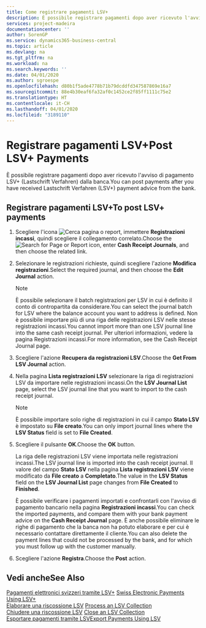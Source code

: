 ```yaml
---
title: Come registrare pagamenti LSV+
description: È possibile registrare pagamenti dopo aver ricevuto l'avviso di pagamento LSV+ (Lastschrift Verfahren) dalla banca.
services: project-madeira
documentationcenter: ''
author: SorenGP
ms.service: dynamics365-business-central
ms.topic: article
ms.devlang: na
ms.tgt_pltfrm: na
ms.workload: na
ms.search.keywords: ''
ms.date: 04/01/2020
ms.author: sgroespe
ms.openlocfilehash: d80b1f5ade4778b71b79dcddfd347587869e16a7
ms.sourcegitcommit: 88e4b30eaf6fa32af0c1452ce2f85ff1111c75e2
ms.translationtype: HT
ms.contentlocale: it-CH
ms.lasthandoff: 04/01/2020
ms.locfileid: "3189110"
---
```

# <a name="post-lsv-payments"></a><span data-ttu-id="b4e7f-103">Registrare pagamenti LSV+</span><span class="sxs-lookup"><span data-stu-id="b4e7f-103">Post LSV+ Payments</span></span>
<span data-ttu-id="b4e7f-104">È possibile registrare pagamenti dopo aver ricevuto l'avviso di pagamento LSV+ (Lastschrift Verfahren) dalla banca.</span><span class="sxs-lookup"><span data-stu-id="b4e7f-104">You can post payments after you have received Lastschrift Verfahren (LSV+) payment advice from the bank.</span></span>  

## <a name="to-post-lsv-payments"></a><span data-ttu-id="b4e7f-105">Registrare pagamenti LSV+</span><span class="sxs-lookup"><span data-stu-id="b4e7f-105">To post LSV+ payments</span></span>  

1.  <span data-ttu-id="b4e7f-106">Scegliere l'icona ![Cerca pagina o report](../../media/ui-search/search_small.png "Icona della funzionalità Cerca pagina o report"), immettere **Registrazioni incassi**, quindi scegliere il collegamento correlato.</span><span class="sxs-lookup"><span data-stu-id="b4e7f-106">Choose the ![Search for Page or Report](../../media/ui-search/search_small.png "Search for Page or Report icon") icon, enter **Cash Receipt Journals**, and then choose the related link.</span></span>  
2.  <span data-ttu-id="b4e7f-107">Selezionare le registrazioni richieste, quindi scegliere l'azione **Modifica registrazioni**.</span><span class="sxs-lookup"><span data-stu-id="b4e7f-107">Select the required journal, and then choose the **Edit Journal** action.</span></span>  

    > [!NOTE]  
    >  <span data-ttu-id="b4e7f-108">È possibile selezionare il batch registrazioni per LSV in cui è definito il conto di contropartita da considerare.</span><span class="sxs-lookup"><span data-stu-id="b4e7f-108">You can select the journal batch for LSV where the balance account you want to address is defined.</span></span> <span data-ttu-id="b4e7f-109">Non è possibile importare più di una riga delle registrazioni LSV nelle stesse registrazioni incassi.</span><span class="sxs-lookup"><span data-stu-id="b4e7f-109">You cannot import more than one LSV journal line into the same cash receipt journal.</span></span> <span data-ttu-id="b4e7f-110">Per ulteriori informazioni, vedere la pagina Registrazioni incassi.</span><span class="sxs-lookup"><span data-stu-id="b4e7f-110">For more information, see the Cash Receipt Journal page.</span></span>  

3.  <span data-ttu-id="b4e7f-111">Scegliere l'azione **Recupera da registrazioni LSV**.</span><span class="sxs-lookup"><span data-stu-id="b4e7f-111">Choose the **Get From LSV Journal** action.</span></span>  
4.  <span data-ttu-id="b4e7f-112">Nella pagina **Lista registrazioni LSV** selezionare la riga di registrazioni LSV da importare nelle registrazioni incassi.</span><span class="sxs-lookup"><span data-stu-id="b4e7f-112">On the **LSV Journal List** page, select the LSV journal line that you want to import to the cash receipt journal.</span></span>  

    > [!NOTE]  
    >  <span data-ttu-id="b4e7f-113">È possibile importare solo righe di registrazioni in cui il campo **Stato LSV** è impostato su **File creato**.</span><span class="sxs-lookup"><span data-stu-id="b4e7f-113">You can only import journal lines where the **LSV Status** field is set to **File Created**.</span></span>  

5.  <span data-ttu-id="b4e7f-114">Scegliere il pulsante **OK**.</span><span class="sxs-lookup"><span data-stu-id="b4e7f-114">Choose the **OK** button.</span></span>  

    <span data-ttu-id="b4e7f-115">La riga delle registrazioni LSV viene importata nelle registrazioni incassi.</span><span class="sxs-lookup"><span data-stu-id="b4e7f-115">The LSV journal line is imported into the cash receipt journal.</span></span> <span data-ttu-id="b4e7f-116">Il valore del campo **Stato LSV** nella pagina **Lista registrazioni LSV** viene modificato da **File creato** a **Completato**.</span><span class="sxs-lookup"><span data-stu-id="b4e7f-116">The value in the **LSV Status** field on the **LSV Journal List** page changes from **File Created** to **Finished**.</span></span>  

    <span data-ttu-id="b4e7f-117">È possibile verificare i pagamenti importati e confrontarli con l'avviso di pagamento bancario nella pagina **Registrazioni incassi**.</span><span class="sxs-lookup"><span data-stu-id="b4e7f-117">You can check the imported payments, and compare them with your bank payment advice on the **Cash Receipt Journal** page.</span></span> <span data-ttu-id="b4e7f-118">È anche possibile eliminare le righe di pagamento che la banca non ha potuto elaborare e per cui è necessario contattare direttamente il cliente.</span><span class="sxs-lookup"><span data-stu-id="b4e7f-118">You can also delete the payment lines that could not be processed by the bank, and for which you must follow up with the customer manually.</span></span>  

6.  <span data-ttu-id="b4e7f-119">Scegliere l'azione **Registra**.</span><span class="sxs-lookup"><span data-stu-id="b4e7f-119">Choose the **Post** action.</span></span>  

## <a name="see-also"></a><span data-ttu-id="b4e7f-120">Vedi anche</span><span class="sxs-lookup"><span data-stu-id="b4e7f-120">See Also</span></span>  
 <span data-ttu-id="b4e7f-121">[Pagamenti elettronici svizzeri tramite LSV+](swiss-electronic-payments-using-lsv-.md) </span><span class="sxs-lookup"><span data-stu-id="b4e7f-121">[Swiss Electronic Payments Using LSV+](swiss-electronic-payments-using-lsv-.md) </span></span>  
 <span data-ttu-id="b4e7f-122">[Elaborare una riscossione LSV](how-to-process-an-lsv-collection.md) </span><span class="sxs-lookup"><span data-stu-id="b4e7f-122">[Process an LSV Collection](how-to-process-an-lsv-collection.md) </span></span>  
 <span data-ttu-id="b4e7f-123">[Chiudere una riscossione LSV](how-to-close-an-lsv-collection.md) </span><span class="sxs-lookup"><span data-stu-id="b4e7f-123">[Close an LSV Collection](how-to-close-an-lsv-collection.md) </span></span>  
 [<span data-ttu-id="b4e7f-124">Esportare pagamenti tramite LSV</span><span class="sxs-lookup"><span data-stu-id="b4e7f-124">Export Payments Using LSV</span></span>](how-to-export-payments-using-lsv.md) 
